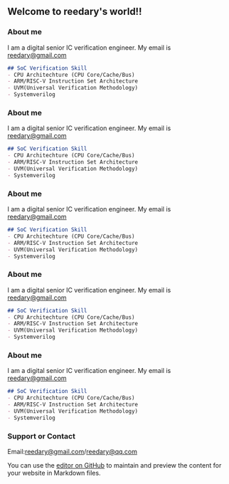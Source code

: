 ## Welcome to reedary's world!!

### About me

I am a digital senior IC verification engineer. My email is reedary@gmail.com

```markdown
## SoC Verification Skill
- CPU Architechture (CPU Core/Cache/Bus)
- ARM/RISC-V Instruction Set Architecture
- UVM(Universal Verification Methodology)
- Systemverilog

```

### About me

I am a digital senior IC verification engineer. My email is reedary@gmail.com

```markdown
## SoC Verification Skill
- CPU Architechture (CPU Core/Cache/Bus)
- ARM/RISC-V Instruction Set Architecture
- UVM(Universal Verification Methodology)
- Systemverilog

```

### About me

I am a digital senior IC verification engineer. My email is reedary@gmail.com

```markdown
## SoC Verification Skill
- CPU Architechture (CPU Core/Cache/Bus)
- ARM/RISC-V Instruction Set Architecture
- UVM(Universal Verification Methodology)
- Systemverilog

```

### About me

I am a digital senior IC verification engineer. My email is reedary@gmail.com

```markdown
## SoC Verification Skill
- CPU Architechture (CPU Core/Cache/Bus)
- ARM/RISC-V Instruction Set Architecture
- UVM(Universal Verification Methodology)
- Systemverilog

```

### About me

I am a digital senior IC verification engineer. My email is reedary@gmail.com

```markdown
## SoC Verification Skill
- CPU Architechture (CPU Core/Cache/Bus)
- ARM/RISC-V Instruction Set Architecture
- UVM(Universal Verification Methodology)
- Systemverilog

```

### Support or Contact

Email:reedary@gmail.com/reedary@qq.com


You can use the [editor on GitHub](https://github.com/reedary/reedary.github.io/edit/master/README.md) to maintain and preview the content for your website in Markdown files.
